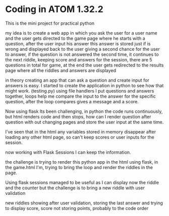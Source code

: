 # Coding in ATOM 1.32.2

 This is the mini project for practical python

 my idea is to create a web app in which you ask the user for a user name and the user gets directed to the game page where he starts with a question, after the user input his answer this answer is stored just if is wrong and displayed back to the user giving a second chance for the user to answer, if the question is not answered the second time, it continues to the next riddle, keeping score and answers for the session, there are 5 questions in total for game, at the end the user gets redirected to the results page where all the riddles and answers are displayed

 in theory creating an app that can ask a question and create input for answers is easy. I started to create the application in python to see how that might work.
 (testing.py)
 using file handlers I put questions and answers together, loops help me compare the input to the answer for the specific question, after the loop compares gives a message and a score.

 Now using flask Its been challenging, in python the code runs continuously, but html renders code and then stops, how can I render question after question with out changing pages and store the user input at the same time.

 I've seen that in the html any variables stored in memory disappear after loading any other html page, so can't keep scores or user inputs for the session.

 now working with Flask Sessions I can keep the information.

 the challenge is trying to render this python app in the html using flask, in the game.html I'm, trying to bring the loop and render the riddles in the page.

 Using flask sessions managed to be useful as I can display now the riddle and the counter but the challenge is to bring a new riddle with user validation

 new riddles showing after user validation, storing the last answer and trying to display score, score not storing points, probably to the code order
